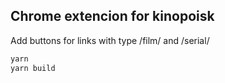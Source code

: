 ## Chrome extencion for kinopoisk

Add buttons for links with type /film/ and /serial/

```bash
yarn
yarn build
```
